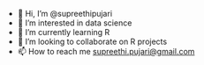 - 👋 Hi, I’m @supreethipujari
- 👀 I’m interested in data science
- 🌱 I’m currently learning R
- 💞️ I’m looking to collaborate on R projects
- 📫 How to reach me supreethi.pujari@gmail.com

<!---
supreethipujari/supreethipujari is a ✨ special ✨ repository because its `README.md` (this file) appears on your GitHub profile.
You can click the Preview link to take a look at your changes.
--->
